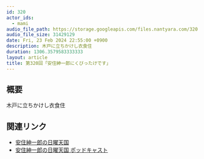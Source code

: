 ```yaml
---
id: 320
actor_ids:
  - mami
audio_file_path: https://storage.googleapis.com/files.nantyara.com/320.mp3
audio_file_size: 31429129
date: Fri, 23 Feb 2024 22:55:00 +0900
description: 木戸に立ちかけし衣食住
duration: 1306.3579583333333
layout: article
title: 第320回「安住紳一郎にくびったけです」
---
```

## 概要

木戸に立ちかけし衣食住

## 関連リンク

* [安住紳一郎の日曜天国](https://radiko.jp/#!/search/live?key=%E5%AE%89%E4%BD%8F%E7%B4%B3%E4%B8%80%E9%83%8E%E3%81%AE%E6%97%A5%E6%9B%9C%E5%A4%A9%E5%9B%BD&filter=&start_day=&end_day=&area_id=JP13&region_id=&cul_area_id=JP13)
* [安住紳一郎の日曜天国 ポッドキャスト](https://www.tbsradio.jp/nichiten)
